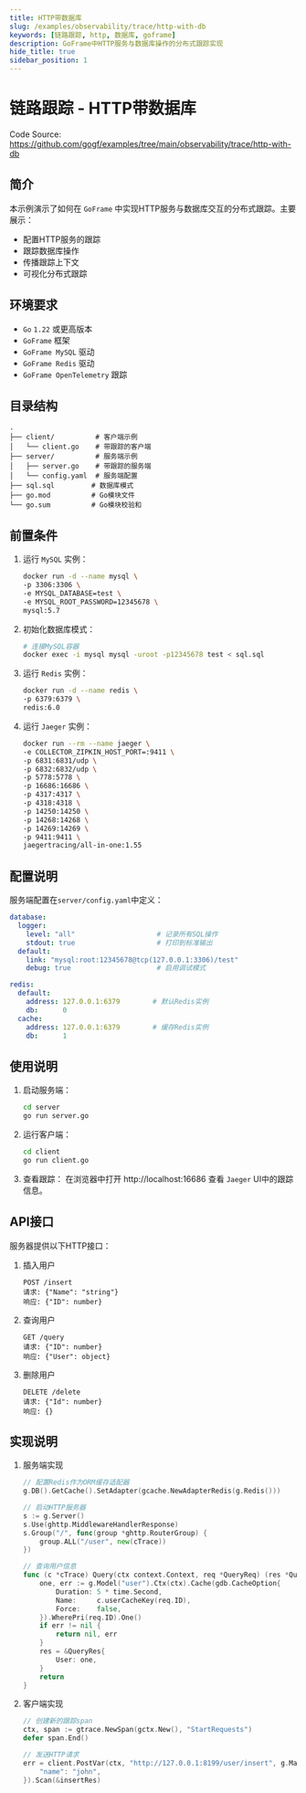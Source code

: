 ```yaml
---
title: HTTP带数据库
slug: /examples/observability/trace/http-with-db
keywords: [链路跟踪, http, 数据库, goframe]
description: GoFrame中HTTP服务与数据库操作的分布式跟踪实现
hide_title: true
sidebar_position: 1
---
```


# 链路跟踪 - HTTP带数据库

Code Source: https://github.com/gogf/examples/tree/main/observability/trace/http-with-db


## 简介

本示例演示了如何在 `GoFrame` 中实现HTTP服务与数据库交互的分布式跟踪。主要展示：
- 配置HTTP服务的跟踪
- 跟踪数据库操作
- 传播跟踪上下文
- 可视化分布式跟踪

## 环境要求

- `Go` `1.22` 或更高版本
- `GoFrame` 框架
- `GoFrame MySQL` 驱动
- `GoFrame Redis` 驱动
- `GoFrame OpenTelemetry` 跟踪

## 目录结构

```text
.
├── client/          # 客户端示例
│   └── client.go    # 带跟踪的客户端
├── server/          # 服务端示例
│   ├── server.go    # 带跟踪的服务端
│   └── config.yaml  # 服务端配置
├── sql.sql         # 数据库模式
├── go.mod          # Go模块文件
└── go.sum          # Go模块校验和
```



## 前置条件

1. 运行 `MySQL` 实例：
   ```bash
   docker run -d --name mysql \
   -p 3306:3306 \
   -e MYSQL_DATABASE=test \
   -e MYSQL_ROOT_PASSWORD=12345678 \
   mysql:5.7
   ```

2. 初始化数据库模式：
   ```bash
   # 连接MySQL容器
   docker exec -i mysql mysql -uroot -p12345678 test < sql.sql
   ```

3. 运行 `Redis` 实例：
   ```bash
   docker run -d --name redis \
   -p 6379:6379 \
   redis:6.0
   ```

4. 运行 `Jaeger` 实例：
   ```bash
   docker run --rm --name jaeger \
   -e COLLECTOR_ZIPKIN_HOST_PORT=:9411 \
   -p 6831:6831/udp \
   -p 6832:6832/udp \
   -p 5778:5778 \
   -p 16686:16686 \
   -p 4317:4317 \
   -p 4318:4318 \
   -p 14250:14250 \
   -p 14268:14268 \
   -p 14269:14269 \
   -p 9411:9411 \
   jaegertracing/all-in-one:1.55
   ```

## 配置说明

服务端配置在`server/config.yaml`中定义：

```yaml
database:
  logger:
    level: "all"                    # 记录所有SQL操作
    stdout: true                    # 打印到标准输出
  default:
    link: "mysql:root:12345678@tcp(127.0.0.1:3306)/test"
    debug: true                     # 启用调试模式

redis:
  default:
    address: 127.0.0.1:6379        # 默认Redis实例
    db:      0
  cache:
    address: 127.0.0.1:6379        # 缓存Redis实例
    db:      1
```

## 使用说明

1. 启动服务端：
   ```bash
   cd server
   go run server.go
   ```

2. 运行客户端：
   ```bash
   cd client
   go run client.go
   ```

3. 查看跟踪：
   在浏览器中打开 http://localhost:16686 查看 `Jaeger` UI中的跟踪信息。

## API接口

服务器提供以下HTTP接口：

1. 插入用户
   ```text
   POST /insert
   请求: {"Name": "string"}
   响应: {"ID": number}
   ```

2. 查询用户
   ```text
   GET /query
   请求: {"ID": number}
   响应: {"User": object}
   ```

3. 删除用户
   ```text
   DELETE /delete
   请求: {"Id": number}
   响应: {}
   ```

## 实现说明

1. 服务端实现
   ```go
   // 配置Redis作为ORM缓存适配器
   g.DB().GetCache().SetAdapter(gcache.NewAdapterRedis(g.Redis()))

   // 启动HTTP服务器
   s := g.Server()
   s.Use(ghttp.MiddlewareHandlerResponse)
   s.Group("/", func(group *ghttp.RouterGroup) {
       group.ALL("/user", new(cTrace))
   })

   // 查询用户信息
   func (c *cTrace) Query(ctx context.Context, req *QueryReq) (res *QueryRes, err error) {
       one, err := g.Model("user").Ctx(ctx).Cache(gdb.CacheOption{
           Duration: 5 * time.Second,
           Name:     c.userCacheKey(req.ID),
           Force:    false,
       }).WherePri(req.ID).One()
       if err != nil {
           return nil, err
       }
       res = &QueryRes{
           User: one,
       }
       return
   }
   ```

2. 客户端实现
   ```go
   // 创建新的跟踪span
   ctx, span := gtrace.NewSpan(gctx.New(), "StartRequests")
   defer span.End()

   // 发送HTTP请求
   err = client.PostVar(ctx, "http://127.0.0.1:8199/user/insert", g.Map{
       "name": "john",
   }).Scan(&insertRes)
   ```
